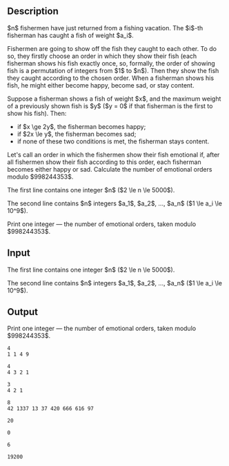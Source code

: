 ## Description

<div><p>$n$ fishermen have just returned from a fishing vacation. The $i$-th fisherman has caught a fish of weight $a_i$.</p><p>Fishermen are going to show off the fish they caught to each other. To do so, they firstly choose an order in which they show their fish (each fisherman shows his fish exactly once, so, formally, the order of showing fish is a permutation of integers from $1$ to $n$). Then they show the fish they caught according to the chosen order. When a fisherman shows his fish, he might either become happy, become sad, or stay content.</p><p>Suppose a fisherman shows a fish of weight $x$, and the maximum weight of a previously shown fish is $y$ ($y = 0$ if that fisherman is the first to show his fish). Then:</p><ul> <li> if $x \ge 2y$, the fisherman becomes happy; </li><li> if $2x \le y$, the fisherman becomes sad; </li><li> if none of these two conditions is met, the fisherman stays content. </li></ul><p>Let's call an order in which the fishermen show their fish <span class="tex-font-style-it">emotional</span> if, after all fishermen show their fish according to this order, each fisherman becomes either happy or sad. Calculate the number of <span class="tex-font-style-it">emotional</span> orders modulo $998244353$.</p></div><div class="input-specification"><p>The first line contains one integer $n$ ($2 \le n \le 5000$).</p><p>The second line contains $n$ integers $a_1$, $a_2$, ..., $a_n$ ($1 \le a_i \le 10^9$).</p></div><div class="output-specification"><p>Print one integer — the number of <span class="tex-font-style-it">emotional</span> orders, taken modulo $998244353$.</p></div>

## Input

<p>The first line contains one integer $n$ ($2 \le n \le 5000$).</p><p>The second line contains $n$ integers $a_1$, $a_2$, ..., $a_n$ ($1 \le a_i \le 10^9$).</p>

## Output

<p>Print one integer — the number of <span class="tex-font-style-it">emotional</span> orders, taken modulo $998244353$.</p>





```input1
4
1 1 4 9
```




```input2
4
4 3 2 1
```




```input3
3
4 2 1
```




```input4
8
42 1337 13 37 420 666 616 97
```




```output1
20
```




```output2
0
```




```output3
6
```




```output4
19200
```


